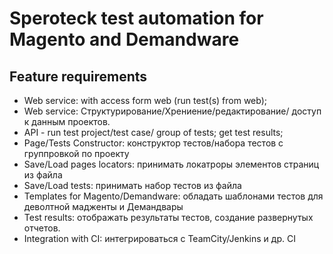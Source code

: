 Speroteck test automation for Magento and Demandware
====================================================



Feature requirements
-------
* Web service: with access form web (run test(s) from web);
* Web service: Структурирование/Хрениение/редактирование/ доступ к данным проектов.
* API - run test project/test case/ group of tests; get test results;
* Page/Tests Constructor: конструктор тестов/набора тестов с группровкой по проекту
* Save/Load pages locators: принимать локатроры элементов страниц из файла
* Save/Load tests: принимать набор тестов из файла
* Templates for Magento/Demandware: обладать шаблонами тестов для деволтной мадженты и Демандвары
* Test results: отображать результаты тестов, создание развернутых отчетов.
* Integration with CI: интегрироваться с TeamCity/Jenkins и др. CI